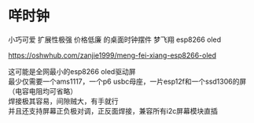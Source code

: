# 咩时钟
小巧可爱 扩展性极强 价格低廉 的桌面时钟摆件 梦飞翔 esp8266 oled

https://oshwhub.com/zanjie1999/meng-fei-xiang-esp8266-oled

这可能是全网最小的esp8266 oled驱动屏  
最少仅需要一个ams1117，一个p6 usbc母座，一片esp12f和一个ssd1306的屏（电容电阻均可省略）    
焊接极其容易，间隙贼大，有手就行  
并且还支持屏幕正负极对调，正反面焊接，兼容所有i2c屏幕模块直插
